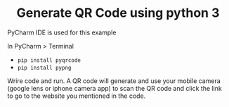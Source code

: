 <h1 align='center'>
Generate QR Code using python 3
</h1>

PyCharm IDE is used for this example

In PyCharm > Terminal

* `pip install pyqrcode`
* `pip install pypng`

Wrire code and run. A QR code will generate and use your mobile camera (google lens or iphone camera app) to scan the QR code and click the link to go to the website you mentioned in the code.
